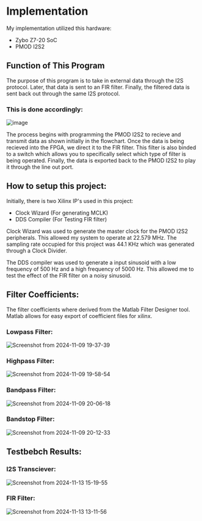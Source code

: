 # Implementation
My implementation utilized this hardware:
- Zybo Z7-20 SoC
- PMOD I2S2

## Function of This Program
The purpose of this program is to take in external data through the I2S protocol. Later, that data is sent to an FIR filter. Finally, the filtered data is sent back out through the same I2S protocol.

### This is done accordingly:
![image](https://github.com/user-attachments/assets/67ba868f-7f1e-4362-a067-ea02bd34c124)

The process begins with programming the PMOD I2S2 to recieve and transmit data as shown initially in the flowchart. Once the data is being recieved into the FPGA, we direct it to the FIR filter. This filter is also binded to a switch which allows you to specifically select which type of filter is being operated. Finally, the data is exported back to the PMOD I2S2 to play it through the line out port.

## How to setup this project:

Initially, there is two Xilinx IP's used in this project:
- Clock Wizard (For generating MCLK)
- DDS Compiler (For Testing FIR filter)

Clock Wizard was used to generate the master clock for the PMOD I2S2 peripherals. This allowed my system to operate at 22.579 MHz. The sampling rate occupied for this project was 44.1 KHz which was generated through a Clock Divider. 

The DDS compiler was used to generate a input sinusoid with a low frequency of 500 Hz and a high frequency of 5000 Hz. This allowed me to test the effect of the FIR filter on a noisy sinusoid.

## Filter Coefficients:

The filter coefficients where derived from the Matlab Filter Designer tool. Matlab allows for easy export of coefficient files for xilinx.

### Lowpass Filter:
![Screenshot from 2024-11-09 19-37-39](https://github.com/user-attachments/assets/e868e3e1-9413-4a04-a08d-4c8e129e21b5)

### Highpass Filter:
![Screenshot from 2024-11-09 19-58-54](https://github.com/user-attachments/assets/8ac22519-7b83-472b-8ee5-c20f932a6914)

### Bandpass Filter:
![Screenshot from 2024-11-09 20-06-18](https://github.com/user-attachments/assets/4a5bdaa6-bd50-49ca-a07a-e6884792e5cb)

### Bandstop Filter:
![Screenshot from 2024-11-09 20-12-33](https://github.com/user-attachments/assets/911df234-0bdd-4e7c-b636-cad770ebadcc)

## Testbebch Results:

### I2S Transciever:
![Screenshot from 2024-11-13 15-19-55](https://github.com/user-attachments/assets/af0ce3a7-96dc-434e-8934-873af45f7a4f)

### FIR Filter:
![Screenshot from 2024-11-13 13-11-56](https://github.com/user-attachments/assets/e6280a9c-220b-4d35-a68b-6db42d244812)




